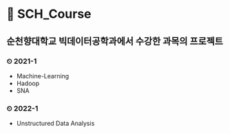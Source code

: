 # 🏫 SCH_Course
 
## 순천향대학교 빅데이터공학과에서 수강한 과목의 프로젝트
### ⏲ 2021-1
- Machine-Learning
- Hadoop
- SNA

### ⏲ 2022-1
- Unstructured Data Analysis